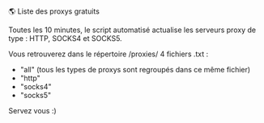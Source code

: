 🌎 Liste des proxys gratuits

Toutes les 10 minutes, le script automatisé actualise les serveurs proxy de type : HTTP, SOCKS4 et SOCKS5.

Vous retrouverez dans le répertoire /proxies/ 4 fichiers .txt :
- "all" (tous les types de proxys sont regroupés dans ce même fichier)
- "http"
- "socks4"
- "socks5"

Servez vous :)